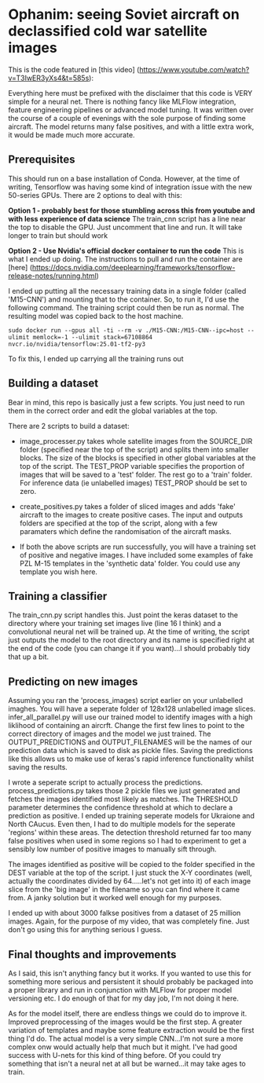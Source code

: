 # Ophanim: seeing Soviet aircraft on declassified cold war satellite images

This is the code featured in [this video] (https://www.youtube.com/watch?v=T3IwER3yXs4&t=585s):

Everything here must be prefixed with the disclaimer that this code is VERY simple for a neural net. There is nothing fancy like MLFlow integration, feature engineering pipelines or advanced model tuning. It was written over the course of a couple of evenings with the sole purpose of finding some aircraft. The model returns many false positives, and with a little extra work, it would be made much more accurate.

## Prerequisites
This should run on a base installation of Conda. However, at the time of writing, Tensorflow was having some kind of integration issue with the new 50-series GPUs. There are 2 options to deal with this:

**Option 1 - probably best for those stumbling across this from youtube and with less experience of data science**
The train_cnn script has a line near the top to disable the GPU. Just uncomment that line and run. It will take longer to train but should work

**Option 2 - Use Nvidia's official docker container to run the code**
This is what I ended up doing. The instructions to pull and run the container are [here] (https://docs.nvidia.com/deeplearning/frameworks/tensorflow-release-notes/running.html)

I ended up putting all the necessary training data in a single folder (called 'M15-CNN') and mounting that to the container. So, to run it, I'd use the following command. The training script could then be run as normal. The resulting model was copied back to the host machine.

```
sudo docker run --gpus all -ti --rm -v ./M15-CNN:/M15-CNN--ipc=host --ulimit memlock=-1 --ulimit stack=67108864 nvcr.io/nvidia/tensorflow:25.01-tf2-py3
```

To fix this, I ended up carrying all the training runs out  

## Building a dataset
Bear in mind, this repo is basically just a few scripts. You just need to run them in the correct order and edit the global variables at the top.

There are 2 scripts to build a dataset:

* image_processer.py takes whole satellite images from the SOURCE_DIR folder (specified near the top of the script) and splits them into smaller blocks. The size of the blocks is specified in other global variables at the top of the script. The TEST_PROP variable specifies the proportion of images that will be saved to a 'test' folder. The rest go to a 'train' folder. For inference data (ie unlabelled images) TEST_PROP should be set to zero.

* create_positives.py takes a folder of sliced images and adds 'fake' aircraft to the images to create positive cases. The input and outputs folders are specified at the top of the script, along with a few paramaters which define the randomisation of the aircraft masks.

* If both the above scripts are run successfully, you will have a training set of positive and negative images. I have included some examples of fake PZL M-15 templates in the 'synthetic data' folder. You could use any template you wish here.


## Training a classifier
The train_cnn.py script handles this. Just point the keras dataset to the directory where your training set images live (line 16 I think) and a convolutional neural net will be trained up. At the time of writing, the script just outputs the model to the root directory and its name is specified right at the end of the code (you can change it if you want)...I should probably tidy that up a bit.

## Predicting on new images
Assuming you ran the 'process_images) script earlier on your unlabelled imaghes. You will have a seperate folder of 128x128 unlabelled image slices. infer_all_parallel.py will use our trained model to identify images with a high liklihood of containing an aircrft. Change the first few lines to point to the correct directory of images and the model we just trained. The OUTPUT_PREDICTIONS and OUTPUT_FILENAMES will be the names of our prediction data which is saved to disk as pickle files. Saving the predictions like this allows us to make use of keras's rapid inference functionality whilst saving the results.

I wrote a seperate script to actually process the predictions. process_predictions.py takes those 2 pickle files we just generated and fetches the images identified most likely as matches. The THRESHOLD parameter determines the confidence threshold at which to declare a prediction as positive. 
I ended up training seperate models for Ukraione and North CAucus. Even then, I had to do multiple models for the seperate 'regions' within these areas. The detection threshold returned far too many false positives when used in some regions so I had to experiment to get a sensibly low number of positive images to manually sift through.

The images identified as positive will be copied to the folder specified in the DEST variable at the top of the script. I just stuck the X-Y coordinates (well, actually the coordinates divided by 64.....let's not get into it) of each image slice from the 'big image' in the filename so you can find where it came from. A janky solution but it worked well enough for my purposes.

I ended up with about 3000 falkse positives from a dataset of 25 million images. Again, for the purpose of my video, that was completely fine. Just don't go using this for anything serious I guess.

## Final thoughts and improvements
As I said, this isn't anything fancy but it works. If you wanted to use this for something more serious and persistent it should probably be packaged into a proper library and run in conjunction with MLFlow for proper model versioning etc. I do enough of that for my day job, I'm not doing it here.

As for the model itself, there are endless things we could do to improve it. Improved preprocessing of the images would be the first step. A greater variation of templates and maybe some feature extraction would be the first thing I'd do. The actual model is a very simple CNN...I'm not sure a more complex onw would actually help that much but it might. I've had good success with U-nets for this kind of thing before. Of you could try something that isn't a neural net at all but be warned...it may take ages to train.


